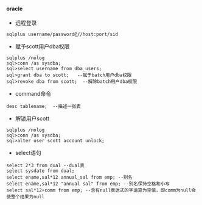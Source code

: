 #### oracle ####
* 远程登录
```  
sqlplus username/password@//host:port/sid
```
* 赋予scott用户dba权限
```
sqlplus /nolog
sql>conn /as sysdba;
sql>select username from dba_users;
sql>grant dba to scott;   --赋予batch用户dba权限
sql>revoke dba from scott;  --解除batch用户dba权限
```
* command命令
```
desc tablename;  --描述一张表
```
* 解锁用户scott
```
sqlplus /nolog
sql>conn /as sysdba;
sql>alter user scott account unlock;
```
* select语句
```
select 2*3 from dual --dual表
select sysdate from dual;
select ename,sal*12 annual_sal from emp; --别名
select ename,sal*12 "annual sal" from emp; --别名保持空格和小写
select sal*12+comm from emp; --含有null表达式的字运算为空值，即comm为null会使整个结果为null
```
		 
